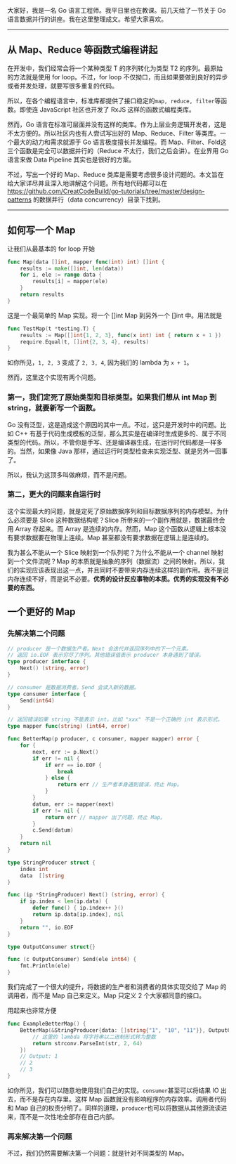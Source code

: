 大家好，我是一名 Go 语言工程师。我平日里也在教课。前几天给了一节关于 Go 语言数据并行的讲座。我在这里整理成文。希望大家喜欢。

---

## 从 Map、Reduce 等函数式编程讲起
在开发中，我们经常会将一个某种类型 T 的序列转化为类型 T2 的序列。最原始的方法就是使用 for loop。不过，for loop 不仅拗口，而且如果要做到良好的异步或者并发处理，就要写很多重复的代码。

所以，在各个编程语言中，标准库都提供了接口稳定的`map, reduce, filter`等函数。即使连 JavaScript 社区也开发了 RxJS 这样的函数式编程类库。

然而，Go 语言在标准可层面并没有这样的类库。作为上层业务逻辑开发者，这是不太方便的。所以社区内也有人尝试写出好的 Map、Reduce、Filter 等类库。一个最大的动力和需求就源于 Go 语言极度擅长并发编程。而 Map、Filter、Fold这三个函数是完全可以数据并行的（Reduce 不太行，我们之后会讲）。在业界用 Go 语言来做 Data Pipeline 其实也是很好的方案。

不过，写出一个好的 Map、Reduce 类库是需要考虑很多设计问题的。本文旨在给大家详尽并且深入地讲解这个问题。所有地代码都可以在 https://github.com/CreatCodeBuild/go-tutorials/tree/master/design-patterns 的数据并行（data concurrency）目录下找到。

---

## 如何写一个 Map
让我们从最基本的 for loop 开始
```go
func Map(data []int, mapper func(int) int) []int {
	results := make([]int, len(data))
	for i, ele := range data {
		results[i] = mapper(ele)
	}
	return results
}
```
这是一个最简单的 Map 实现。将一个 []int Map 到另外一个 []int 中。用法就是
```go
func TestMap(t *testing.T) {
	results := Map([]int{1, 2, 3}, func(x int) int { return x + 1 })
	require.Equal(t, []int{2, 3, 4}, results)
}
```
如你所见，`1, 2, 3` 变成了 `2, 3, 4`, 因为我们的 lambda 为 `x + 1`。

然而，这里这个实现有两个问题。

### 第一，我们定死了原始类型和目标类型。如果我们想从 int Map 到 string，就要新写一个函数。
Go 没有泛型，这是造成这个原因的其中一点。不过，这只是开发时中的问题。比如 C++ 有基于代码生成模板的泛型，那么其实是在编译时生成更多的、属于不同类型的代码。所以，不管你是手写、还是编译器生成，在运行时代码都是一样多的。当然，如果像 Java 那样，通过运行时类型检查来实现泛型、就是另外一回事了。

所以，我认为这顶多叫做麻烦，而不是问题。

### 第二，更大的问题来自运行时
这个实现最大的问题，就是定死了原始数据序列和目标数据序列的内存模型。为什么必须要是 Slice 这种数据结构呢？Slice 所带来的一个副作用就是，数据最终会用 Array 存起来。而 Array 是连续的内存。然而，Map 这个函数从逻辑上根本没有要求数据要在物理上连续。Map 甚至都没有要求数据在逻辑上是连续的。

我为甚么不能从一个 Slice 映射到一个队列呢？为什么不能从一个 channel 映射到一个文件流呢？Map 的本质就是抽象的序列（数据流）之间的映射。所以，我们的实现应该表现出这一点，并且同时不要带来内存连续这样的副作用。我不是说内存连续不好，而是说不必要。__优秀的设计反应事物的本质。优秀的实现没有不必要的东西。__

## 一个更好的 Map
### 先解决第二个问题
```go
// producer 是一个数据生产者。Next 会迭代并返回序列中的下一个元素。
// 返回 io.EOF 表示穷尽了序列。其他错误值表示 producer 本身遇到了错误。
type producer interface {
	Next() (string, error)
}

// consumer 是数据消费者。Send 会读入新的数据。
type consumer interface {
	Send(int64)
}

// 返回错误如果 string 不能表示 int。比如 "xxx" 不是一个正确的 int 表示形式。
type mapper func(string) (int64, error)

func BetterMap(p producer, c consumer, mapper mapper) error {
	for {
		next, err := p.Next()
		if err != nil {
			if err == io.EOF {
				break
			} else {
				return err // 生产者本身遇到错误，终止 Map。
			}
		}
		datum, err := mapper(next)
		if err != nil {
			return err // mapper 出了问题，终止 Map。
		}
		c.Send(datum)
	}
	return nil
}

type StringProducer struct {
	index int
	data  []string
}

func (ip *StringProducer) Next() (string, error) {
	if ip.index < len(ip.data) {
		defer func() { ip.index++ }()
		return ip.data[ip.index], nil
	}
	return "", io.EOF
}

type OutputConsumer struct{}

func (c OutputConsumer) Send(ele int64) {
	fmt.Println(ele)
}
```
我们完成了一个很大的提升，将数据的生产者和消费者的具体实现交给了 Map 的调用者，而不是 Map 自己来定义。Map 只定义 2 个大家都同意的接口。

用起来也非常方便
```go
func ExampleBetterMap() {
	BetterMap(&StringProducer{data: []string{"1", "10", "11"}}, OutputConsumer{}, func(str string) (int64, error) {
		// 这里的 lambda 将字符串以二进制形式转为整数
		return strconv.ParseInt(str, 2, 64)
	})
	// Output: 1
	// 2
	// 3
}
```
如你所见，我们可以随意地使用我们自己的实现。`consumer`甚至可以将结果 IO 出去，而不是存在内存里。这样 Map 函数就没有影响程序的内存效率。调用者代码和 Map 自己的权责分明了。同样的道理，`producer`也可以将数据从其他源流读进来，而不是一次性地全部存在自己内部。

### 再来解决第一个问题
不过，我们仍然需要解决第一个问题：就是针对不同类型的 Map。
